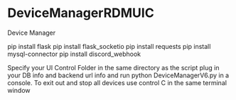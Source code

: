 # DeviceManagerRDMUIC
Device Manager

pip install flask
pip install flask_socketio
pip install requests
pip install mysql-connector
pip install discord_webhook


Specify your UI Control Folder in the same directory as the script plug in your DB info and backend url info and run python DeviceManagerV6.py in a console. To exit out and stop all devices use control C in the same terminal window

